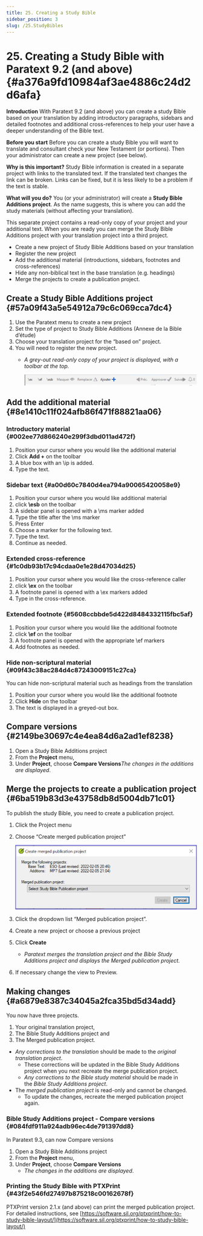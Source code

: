 ```yaml
---
title: 25. Creating a Study Bible
sidebar_position: 3
slug: /25.StudyBibles
---
```




# 25. Creating a Study Bible with Paratext 9.2 (and above) {#a376a9fd10984af3ae4886c24d2d6afa}


**Introduction**
With Paratext 9.2 (and above) you can create a study Bible based on your translation by adding introductory paragraphs, sidebars and detailed footnotes and additional cross-references to help your user have a deeper understanding of the Bible text.


**Before you start**
Before you can create a study Bible you will want to translate and consultant check your New Testament (or portions). Then your administrator can create a new project (see below).


**Why is this important?**
Study Bible information is created in a separate project with links to the translated text. If the translated text changes the link can be broken. Links can be fixed, but it is less likely to be a problem if the text is stable.


**What will you do?**
You (or your administrator) will create a **Study Bible Additions project**. As the name suggests, this is where you can add the study materials (without affecting your translation).


This separate project contains a read-only copy of your project and your additional text. When you are ready you can merge the Study Bible Additions project with your translation project into a third project.

- Create a new project of Study Bible Additions based on your translation
- Register the new project
- Add the additional material (introductions, sidebars, footnotes and cross-references)
- Hide any non-biblical text in the base translation (e.g. headings)
- Merge the projects to create a publication project.

## Create a Study Bible Additions project {#57a09f43a5e54912a79c6c069cca7dc4}

1. Use the Paratext menu to create a new project
1. Set the type of project to Study Bible Additions (Annexe de la Bible d’étude)
1. Choose your translation project for the “based on” project.
1. You will need to register the new project.
	- _A grey-out read-only copy of your project is displayed, with a toolbar at the top._

		![](/notion_imgs/531490834.png)


## Add the additional material[](https://manual.paratext.org/Training-Manual/Stage-6/StudyBibles#add-the-additional-material) {#8e1410c11f024afb86f471f88821aa06}


### Introductory material[](https://manual.paratext.org/Training-Manual/Stage-6/StudyBibles#introductory-material) {#002ee77d866240e299f3dbd011ad472f}

1. Position your cursor where you would like the additional material
1. Click **Add +** on the toolbar
1. A blue box with an \ip is added.
1. Type the text.

### Sidebar text[](https://manual.paratext.org/Training-Manual/Stage-6/StudyBibles#sidebar-text) {#a00d60c7840d4ea794a90065420058e9}

1. Position your cursor where you would like additional material
1. click **\esb** on the toolbar
1. A sidebar panel is opened with a \ms marker added
1. Type the title after the \ms marker
1. Press Enter
1. Choose a marker for the following text.
1. Type the text.
1. Continue as needed.

### Extended cross-reference[](https://manual.paratext.org/Training-Manual/Stage-6/StudyBibles#extended-cross-reference) {#1c0db93b17c94cdaa0e1e28d47034d25}

1. Position your cursor where you would like the cross-reference caller
1. click **\ex** on the toolbar
1. A footnote panel is opened with a \ex markers added
1. Type in the cross-reference.

### Extended footnote[](https://manual.paratext.org/Training-Manual/Stage-6/StudyBibles#extended-footnote) {#5608ccbbde5d422d8484332115fbc5af}

1. Position your cursor where you would like the additional footnote
1. click **\ef** on the toolbar
1. A footnote panel is opened with the appropriate \ef markers
1. Add footnotes as needed.

### Hide non-scriptural material[](https://manual.paratext.org/Training-Manual/Stage-6/StudyBibles#hide-non-scriptural-material) {#09f43c38ac284d4c87243009151c27ca}


You can hide non-scriptural material such as headings from the translation

1. Position your cursor where you would like the additional footnote
1. Click **Hide** on the toolbar
1. The text is displayed in a greyed-out box.

## Compare versions[](https://manual.paratext.org/Training-Manual/Stage-6/StudyBibles#compare-versions) {#2149be30697c4e4ea84d6a2ad1ef8238}

1. Open a Study Bible Additions project
1. From the **Project** menu,
1. Under **Project**, choose **Compare Versions**_The changes in the additions are displayed_.

## Merge the projects to create a publication project {#6ba519b83d3e43758db8d5004db71c01}


To publish the study Bible, you need to create a publication project.

1. Click the Project menu
1. Choose “Create merged publication project”

	![](/notion_imgs/643688557.png)

1. Click the dropdown list “Merged publication project”.
1. Create a new project or choose a previous project
1. Click **Create**
	- _Paratext merges the translation project and the Bible Study Additions project and displays the Merged publication project._
1. If necessary change the view to Preview.

## Making changes[](https://manual.paratext.org/Training-Manual/Stage-6/StudyBibles#making-changes) {#a6879e8387c34045a2fca35bd5d34add}


You now have three projects.

1. Your original translation project,
1. The Bible Study Additions project and
1. The Merged publication project.
- _Any corrections to the translation_ should be made to the _original translation project_.
	- These corrections will be updated in the Bible Study Additions project when you next recreate the merge publication project.
	- _Any corrections to the Bible study material_ should be made in the _Bible Study Additions project_.
- The _merged publication project_ is read-only and cannot be changed.
	- To update the changes, recreate the merged publication project again.

### Bible Study Additions project - Compare versions[](https://manual.paratext.org/Training-Manual/Stage-6/StudyBibles#bible-study-additions-project---compare-versions) {#084fdf911a924adb96ec4de791397dd8}


In Paratext 9.3, can now Compare versions

1. Open a Study Bible Additions project
1. From the **Project** menu,
1. Under **Project**, choose **Compare Versions**
	- _The changes in the additions are displayed_.

### Printing the Study Bible with PTXPrint[](https://manual.paratext.org/Training-Manual/Stage-6/StudyBibles#printing-the-study-bible-with-ptxprint) {#43f2e546fd27497b875218c00162678f}


PTXPrint version 2.1.x (and above) can print the merged publication project. For detailed instructions, see [https://software.sil.org/ptxprint/how-to-study-bible-layout/](https://software.sil.org/ptxprint/how-to-study-bible-layout/)

